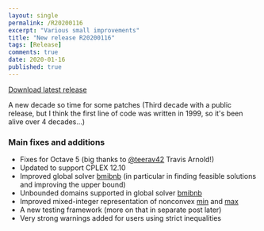 ```yaml
---
layout: single
permalink: /R20200116
excerpt: "Various small improvements"
title: "New release R20200116"
tags: [Release]
comments: true
date: 2020-01-16
published: true
---
```



[Download latest release](/download)

A new decade so time for some patches (Third decade with a public release, but I think the first line of code was written in 1999, so it's been alive over 4 decades...)

### Main fixes and additions

* Fixes for Octave 5 (big thanks to [@teerav42](https://github.com/teerav42) Travis Arnold!)
* Updated to support CPLEX 12.10
* Improved global solver [bmibnb](/solver/bmibnb/) (in particular in finding feasible solutions and improving the upper bound)
* Unbounded domains supported in global solver [bmibnb](/solver/bmibnb/)
* Improved mixed-integer representation of nonconvex [min](/command/min) and  [max](/command/max)
* A new testing framework (more on that in separate post later)
* Very strong warnings added for users using strict inequalities












